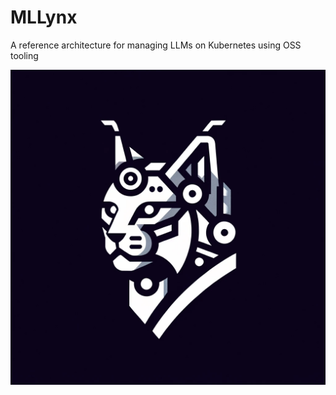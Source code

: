# MLLynx
A reference architecture for managing LLMs on Kubernetes using OSS tooling

![](docs/assets/lynxicon.webp)
